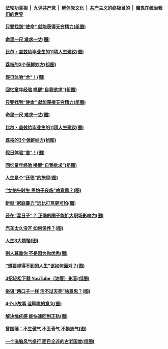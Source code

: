 ####  [法轮功真相](../../../../basic/blob/master/README.md?t=06220935) &nbsp;|&nbsp; [九评共产党](../../../../9ping.md/blob/master/README.md?t=06220935) &nbsp;|&nbsp; [解体党文化](../../../../jtdwh.md/blob/master/README.md?t=06220935)  &nbsp;|&nbsp; [共产主义的终极目的](../../../../gczydzjmd.md/blob/master/README.md?t=06220935) &nbsp;|&nbsp; [魔鬼在统治我们的世界](../../../../mgztzwmdsj.md/blob/master/README.md?t=06220935) 

#### [只要找到“使命” 就能获得无穷精力(组图)](../pages/p8/937159.md?t=06220935) 

#### [命里一尺 难求一丈(图)](../pages/p8/936782.md?t=06220935) 

#### [比尔・盖兹给毕业生的11项人生建议(图)](../pages/p8/936231.md?t=06220935) 

#### [荔枝的3个保鲜妙方(组图)](../pages/p8/936950.md?t=06220935) 

#### [假日体验“舍”！(图)](../pages/p8/937183.md?t=06220935) 

#### [回忆童年经验 唤醒“自我欲求”(组图)](../pages/p8/937082.md?t=06220935) 

#### [只要找到“使命” 就能获得无穷精力(组图)](../pages/p8/937159.md?t=06220935) 

#### [命里一尺 难求一丈(图)](../pages/p8/936782.md?t=06220935) 

#### [比尔・盖兹给毕业生的11项人生建议(图)](../pages/p8/936231.md?t=06220935) 

#### [荔枝的3个保鲜妙方(组图)](../pages/p8/936950.md?t=06220935) 

#### [假日体验“舍”！(图)](../pages/p8/937183.md?t=06220935) 

#### [回忆童年经验 唤醒“自我欲求”(组图)](../pages/p8/937082.md?t=06220935) 

#### [人生是个“还债”的旅程(图)](../pages/p8/936768.md?t=06220935) 

#### [“女怕午时生 男怕子夜临”啥意思？(图)](../pages/p8/937081.md?t=06220935) 

#### [新型“家庭暴力”远比打骂更可怕(图)](../pages/p8/936230.md?t=06220935) 

#### [还在“混日子”？ 正确的圈子能扩大职场影响力(图)](../pages/p8/937049.md?t=06220935) 

#### [汽车太久没开 如何保养？(图)](../pages/p8/937035.md?t=06220935) 

#### [人生3大烦恼(图)](../pages/p8/936959.md?t=06220935) 

#### [别人尊重你 不是因为你优秀(图)](../pages/p8/936253.md?t=06220935) 

#### [“想要却得不到的人生”该如何面对？(图)](../pages/p8/936933.md?t=06220935) 

#### [3招轻松下载 YouTube（油管）影音(组图)](../pages/p8/936922.md?t=06220935) 

#### [俗语“两口子一样 活不过天亮”啥意思？(图)](../pages/p8/936917.md?t=06220935) 

#### [4个小故事 诠释跪的意义(图)](../pages/p8/936353.md?t=06220935) 

#### [解决愧疚感 能快速回到正轨(图)](../pages/p8/936834.md?t=06220935) 

#### [曾国藩：不生傲气 不丢骨气 不损志气(图)](../pages/p8/936248.md?t=06220935) 

#### [一个洗脑风气盛行 面目全非的古老国度(组图)](../pages/p8/936759.md?t=06220935) 

